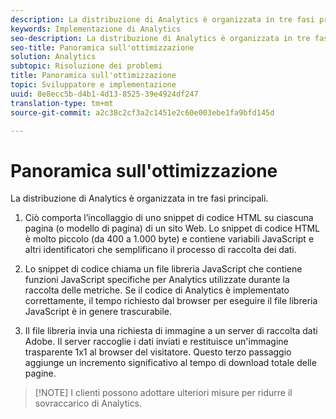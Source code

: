 ```yaml
---
description: La distribuzione di Analytics è organizzata in tre fasi principali.
keywords: Implementazione di Analytics
seo-description: La distribuzione di Analytics è organizzata in tre fasi principali.
seo-title: Panoramica sull'ottimizzazione
solution: Analytics
subtopic: Risoluzione dei problemi
title: Panoramica sull'ottimizzazione
topic: Sviluppatore e implementazione
uuid: 8e8ecc5b-d4b1-4d13-8525-39e4924df247
translation-type: tm+mt
source-git-commit: a2c38c2cf3a2c1451e2c60e003ebe1fa9bfd145d

---
```



# Panoramica sull'ottimizzazione

La distribuzione di Analytics è organizzata in tre fasi principali.

1. Ciò comporta l’incollaggio di uno snippet di codice HTML su ciascuna pagina (o modello di pagina) di un sito Web. Lo snippet di codice HTML è molto piccolo (da 400 a 1.000 byte) e contiene variabili JavaScript e altri identificatori che semplificano il processo di raccolta dei dati.
1. Lo snippet di codice chiama un file libreria JavaScript che contiene funzioni JavaScript specifiche per Analytics utilizzate durante la raccolta delle metriche. Se il codice di Analytics è implementato correttamente, il tempo richiesto dal browser per eseguire il file libreria JavaScript è in genere trascurabile.

1. Il file libreria invia una richiesta di immagine a un server di raccolta dati Adobe. Il server raccoglie i dati inviati e restituisce un'immagine trasparente 1x1 al browser del visitatore. Questo terzo passaggio aggiunge un incremento significativo al tempo di download totale delle pagine.

> [!NOTE] I clienti possono adottare ulteriori misure per ridurre il sovraccarico di Analytics.

